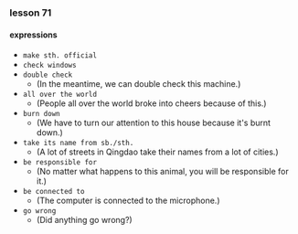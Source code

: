 ### lesson 71

#### expressions

- `make sth. official`
- `check windows`
- `double check`
  - (In the meantime, we can double check this machine.)
- `all over the world`
  - (People all over the world broke into cheers because of this.)
- `burn down`
  - (We have to turn our attention to this house because it's burnt down.)
- `take its name from sb./sth.`
  - (A lot of streets in Qingdao take their names from a lot of cities.)
- `be responsible for`
  - (No matter what happens to this animal, you will be responsible for it.)
- `be connected to`
  - (The computer is connected to the microphone.)
- `go wrong`
  - (Did anything go wrong?)